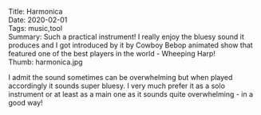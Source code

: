 Title: Harmonica  
Date: 2020-02-01  
Tags: music,tool  
Summary: Such a practical instrument! I really enjoy the bluesy sound it produces and I got introduced by it by Cowboy Bebop animated show that featured one of the best players in the world - Wheeping Harp!  
Thumb: harmonica.jpg

I admit the sound sometimes can be overwhelming but when played accordingly it sounds super bluesy. I very much prefer it as a solo instrument or at least as a main one as it sounds quite overwhelming - in a good way!

